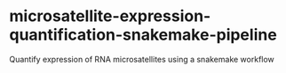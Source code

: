 # microsatellite-expression-quantification-snakemake-pipeline
Quantify expression of RNA microsatellites using a snakemake workflow
